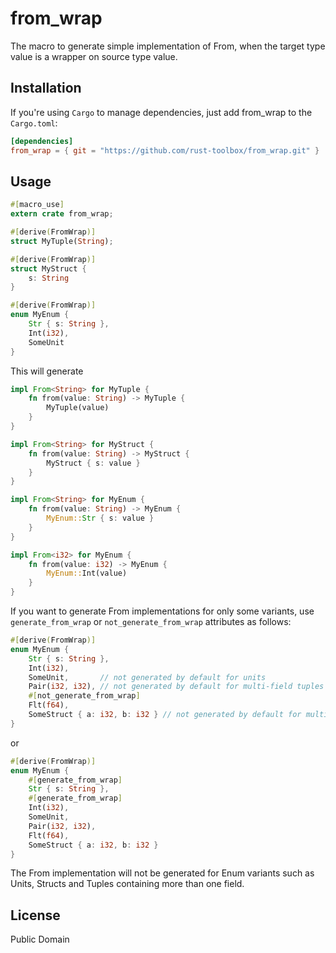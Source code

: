 # from_wrap
The macro to generate simple implementation of From, when the target type value is a wrapper on source type value.

## Installation

If you're using `Cargo` to manage dependencies, just add from_wrap to the `Cargo.toml`:

```toml
[dependencies]
from_wrap = { git = "https://github.com/rust-toolbox/from_wrap.git" }
```

## Usage

```rust
#[macro_use]
extern crate from_wrap;

#[derive(FromWrap)]
struct MyTuple(String);

#[derive(FromWrap)]
struct MyStruct {
    s: String
}

#[derive(FromWrap)]
enum MyEnum {
    Str { s: String },
    Int(i32),
    SomeUnit
}
```

This will generate

```rust
impl From<String> for MyTuple {
    fn from(value: String) -> MyTuple {
        MyTuple(value)
    }
}

impl From<String> for MyStruct {
    fn from(value: String) -> MyStruct {
        MyStruct { s: value }
    }
}

impl From<String> for MyEnum {
    fn from(value: String) -> MyEnum {
        MyEnum::Str { s: value }
    }
}

impl From<i32> for MyEnum {
    fn from(value: i32) -> MyEnum {
        MyEnum::Int(value)
    }
}
```

If you want to generate From implementations for only some variants, use `generate_from_wrap` or `not_generate_from_wrap` attributes as follows:

```rust
#[derive(FromWrap)]
enum MyEnum {
    Str { s: String },
    Int(i32),
    SomeUnit,       // not generated by default for units
    Pair(i32, i32), // not generated by default for multi-field tuples
    #[not_generate_from_wrap]
    Flt(f64),
    SomeStruct { a: i32, b: i32 } // not generated by default for multi-field structs
}
```

or

```rust
#[derive(FromWrap)]
enum MyEnum {
    #[generate_from_wrap]
    Str { s: String },
    #[generate_from_wrap]
    Int(i32),
    SomeUnit,
    Pair(i32, i32),
    Flt(f64),
    SomeStruct { a: i32, b: i32 }
}
```

The From implementation will not be generated for Enum variants such as Units, Structs and Tuples containing more than one field.

## License

Public Domain